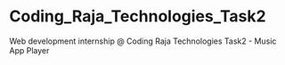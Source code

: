 # Coding_Raja_Technologies_Task2
Web development internship @ Coding Raja Technologies Task2 - Music App Player
